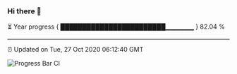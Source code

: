 ### Hi there 👋

⏳ Year progress { ████████████████████████▁▁▁▁▁▁ } 82.04 %

---

⏰ Updated on Tue, 27 Oct 2020 06:12:40 GMT

![Progress Bar CI](https://github.com/liununu/liununu/workflows/Progress%20Bar%20CI/badge.svg)
